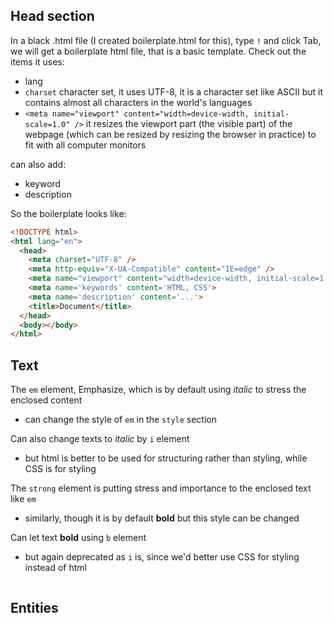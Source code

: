 ## Head section
In a black .html file (I created boilerplate.html for this), type `!` and click Tab, we will get a boilerplate html file, that is a basic template. 
Check out the items it uses:
- lang
- `charset` character set, it uses UTF-8, it is a character set like ASCII but it contains almost all characters in the world's languages
- `<meta name="viewport" content="width=device-width, initial-scale=1.0" />` it resizes the viewport part (the visible part) of the webpage (which can be resized by resizing the browser in practice) to fit with all computer monitors

can also add:
- keyword
- description

So the boilerplate looks like: 
```html
<!DOCTYPE html>
<html lang="en">
  <head>
    <meta charset="UTF-8" />
    <meta http-equiv="X-UA-Compatible" content="IE=edge" />
    <meta name="viewport" content="width=device-width, initial-scale=1.0" />
    <meta name='keywords' content='HTML, CSS'>
    <meta name='description' content='...'>
    <title>Document</title>
  </head>
  <body></body>
</html>
```

## Text

The `em` element, Emphasize, which is by default using _italic_ to stress the enclosed content
- can change the style of `em` in the `style` section

Can also change texts to _italic_ by `i` element
- but html is better to be used for structuring rather than styling, while CSS is for styling

The `strong` element is putting stress and importance to the enclosed text like `em`
- similarly, though it is by default __bold__ but this style can be changed

Can let text __bold__ using `b` element
- but again deprecated as `i` is, since we'd better use CSS for styling instead of html




```html


```
## Entities

